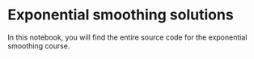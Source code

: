 # Exponential smoothing solutions

In this notebook, you will find the entire source code for the exponential smoothing course.
